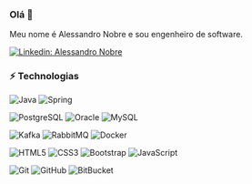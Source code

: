 ### Olá 👋
Meu nome é Alessandro Nobre e sou engenheiro de software.

[![Linkedin: Alessandro Nobre](https://img.shields.io/badge/-Linkedin-blue?style=flat-square&logo=Linkedin&logoColor=white&link=https://https://www.linkedin.com/in/alessandro-nobre-1a576215b/)](https://www.linkedin.com/in/alessandro-nobre-1a576215b/)


### ⚡ Technologias

![Java](https://img.shields.io/badge/-Java-007396?style=flat-square&logo=java)
![Spring](https://img.shields.io/badge/-Spring-6DB33F?style=flat-square&logo=spring&logoColor=white)

![PostgreSQL](https://img.shields.io/badge/PostgreSQL-%234682B4?style=flat-square&logo=postgresql&logoColor=white&color=%234682B4)
![Oracle](https://img.shields.io/badge/Oracle-red?style=flat-square&logo=oracle&logoColor=red&color=%23F8F8FF)
![MySQL](https://img.shields.io/badge/-MySQL-4479A1?style=flat-square&logo=mysql&logoColor=white)

![Kafka](https://img.shields.io/badge/Kafka-black?style=flat-square&logo=apachekafka&color=black)
![RabbitMQ](https://img.shields.io/badge/RabbitMQ-orange?style=flat-square&logo=rabbitmq&color=%23DCDCDC)
![Docker](https://img.shields.io/badge/-Docker-2496ED?style=flat-square&logo=docker&logoColor=white)

![HTML5](https://img.shields.io/badge/-HTML5-E34F26?style=flat-square&logo=html5&logoColor=white)
![CSS3](https://img.shields.io/badge/-CSS3-1572B6?style=flat-square&logo=css3)
![Bootstrap](https://img.shields.io/badge/-Bootstrap-563D7C?style=flat-square&logo=bootstrap)
![JavaScript](https://img.shields.io/badge/JavaScript-%23F7DF1E?style=flat&logo=javascript&logoColor=white&color=%23F7DF1E)

![Git](https://img.shields.io/badge/-Git-black?style=flat-square&logo=git)
![GitHub](https://img.shields.io/badge/-GitHub-181717?style=flat-square&logo=github)
![BitBucket](https://img.shields.io/badge/-BitBucket-darkblue?style=flat-square&logo=bitbucket)



<!--
**alessandronobre/alessandronobre** is a ✨ _special_ ✨ repository because its `README.md` (this file) appears on your GitHub profile.

Here are some ideas to get you started:

- 🔭 I’m currently working on ...
- 🌱 I’m currently learning ...
- 👯 I’m looking to collaborate on ...
- 🤔 I’m looking for help with ...
- 💬 Ask me about ...
- 📫 How to reach me: ...
- 😄 Pronouns: ...
- ⚡ Fun fact: ...
-->
